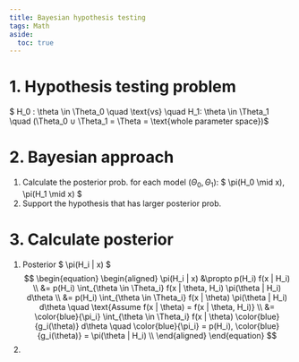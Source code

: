 ```yaml
---
title: Bayesian hypothesis testing
tags: Math
aside:
  toc: true
---
```


<!--more-->

# 1. Hypothesis testing problem
$ H_0 : \theta \in \Theta_0 \quad \text{vs} \quad H_1: \theta \in \Theta_1 \quad (\Theta_0 ∪ \Theta_1 = \Theta = \text{whole parameter space})$

# 2. Bayesian approach
1. Calculate the posterior prob. for each model ($\Theta_0, \Theta_1$): $ \pi(H_0 \mid x), \pi(H_1 \mid x) $
2. Support the hypothesis that has larger posterior prob.

# 3. Calculate posterior
1. Posterior $ \pi(H_i | x) $
$$
\begin{equation}
\begin{aligned}
  \pi(H_i | x)
  &\propto p(H_i) f(x | H_i) \\
  &= p(H_i) \int_{\theta \in \Theta_i} f(x | \theta, H_i) \pi(\theta | H_i) d\theta \\
  &= p(H_i) \int_{\theta \in \Theta_i} f(x | \theta) \pi(\theta | H_i) d\theta \quad \text{Assume f(x | \theta) = f(x | \theta, H_i)} \\
  &= \color{blue}{\pi_i} \int_{\theta \in \Theta_i} f(x | \theta) \color{blue}{g_i(\theta)} d\theta \quad \color{blue}{\pi_i} = p(H_i), \color{blue}{g_i(\theta)} = \pi(\theta | H_i) \\
\end{aligned}
\end{equation}
$$
2.
